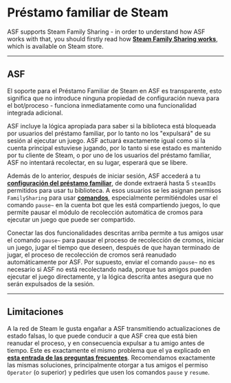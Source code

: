 # Préstamo familiar de Steam

ASF supports Steam Family Sharing - in order to understand how ASF works with that, you should firstly read how **[Steam Family Sharing works](https://store.steampowered.com/promotion/familysharing)**, which is available on Steam store.

---

## ASF

El soporte para el Préstamo Familiar de Steam en ASF es transparente, esto significa que no introduce ninguna propiedad de configuración nueva para el bot/proceso - funciona inmediatamente como una funcionalidad integrada adicional.

ASF incluye la lógica apropiada para saber si la biblioteca está bloqueada por usuarios del préstamo familiar, por lo tanto no los "expulsará" de su sesión al ejecutar un juego. ASF actuará exactamente igual como si la cuenta principal estuviese jugando, por lo tanto si ese estado es mantenido por tu cliente de Steam, o por uno de los usuarios del préstamo familiar, ASF no intentará recolectar, en su lugar, esperará que se libere.

Además de lo anterior, después de iniciar sesión, ASF accederá a tu **[configuración del préstamo familiar](https://store.steampowered.com/account/managedevices)**, de donde extraerá hasta 5 `steamIDs` permitidos para usar tu biblioteca. A esos usuarios se les asignan permisos `FamilySharing` para usar **[comandos](https://github.com/JustArchiNET/ArchiSteamFarm/wiki/Commands-es-ES)**, especialmente permitiéndoles usar el comando `pause~` en la cuenta bot que les está compartiendo juegos, lo que permite pausar el módulo de recolección automática de cromos para ejecutar un juego que puede ser compartido.

Conectar las dos funcionalidades descritas arriba permite a tus amigos usar el comando `pause~` para pausar el proceso de recolección de cromos, iniciar un juego, jugar el tiempo que deseen, después de que hayan terminado de jugar, el proceso de recolección de cromos será reanudado automáticamente por ASF. Por supuesto, enviar el comando `pause~` no es necesario si ASF no está recolectando nada, porque tus amigos pueden ejecutar el juego directamente, y la lógica descrita antes asegura que no serán expulsados de la sesión.

---

## Limitaciones

A la red de Steam le gusta engañar a ASF transmitiendo actualizaciones de estado falsas, lo que puede conducir a que ASF crea que está bien reanudar el proceso, y en consecuencia expulsar a tu amigo antes de tiempo. Este es exactamente el mismo problema que el ya explicado en **[esta entrada de las preguntas frecuentes](https://github.com/JustArchiNET/ArchiSteamFarm/wiki/FAQ-es-ES#asf-est%C3%A1-expulsando-mi-sesi%C3%B3n-en-el-cliente-de-steam-mientras-estoy-jugando--esta-cuenta-tiene-iniciada-una-sesi%C3%B3n-en-otro-equipo)**. Recomendamos exactamente las mismas soluciones, principalmente otorgar a tus amigos el permiso `Operator` (o superior) y pedirles que usen los comandos `pause` y `resume`.